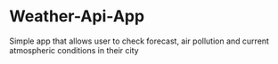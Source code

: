 # Weather-Api-App

Simple app that allows user to check forecast, air pollution and current atmospheric conditions in their city
